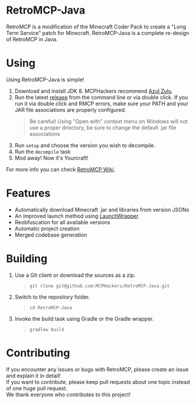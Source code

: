 # RetroMCP-Java

RetroMCP is a modification of the Minecraft Coder Pack to create a "Long Term Service" patch for Minecraft.
RetroMCP-Java is a complete re-design of RetroMCP in Java.

# Using

Using RetroMCP-Java is simple!
1. Download and install JDK 8. MCPHackers recommend [Azul Zulu](https://www.azul.com/downloads/?version=java-8-lts&package=jdk).
2. Run the latest [release](https://github.com/MCPHackers/RetroMCP-Java/releases) from the command line or via double click. If you run it via double click and RMCP errors, make sure your PATH
and your JAR file associations are properly configured.
	> Be careful! Using "Open with" context menu on Windows will not use a proper directory, be sure to change the default .jar file associations
3. Run `setup` and choose the version you wish to decompile.
4. Run the `decompile` task
5. Mod away! Now it's Yourcraft!

For more info you can check [RetroMCP Wiki](https://github.com/MCPHackers/RetroMCP-Java/wiki).

# Features

* Automatically download Minecraft .jar and libraries from version JSONs
* An improved launch method using [LaunchWrapper](https://github.com/MCPHackers/LaunchWrapper)
* Reobfuscation for all available versions
* Automatic project creation
* Merged codebase generation

# Building

1. Use a Git client or download the sources as a zip.
    > `git clone git@github.com:MCPHackers/RetroMCP-Java.git`
2. Switch to the repository folder.
    > `cd RetroMCP-Java`
3. Invoke the build task using Gradle or the Gradle wrapper.
    > `gradlew build`

# Contributing

If you encounter any issues or bugs with RetroMCP, please create an issue and explain it in detail!<br>
If you want to contribute, please keep pull requests about one topic instead of one huge pull request.<br>
We thank everyone who contributes to this project!
